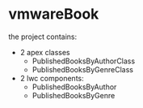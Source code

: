 # vmwareBook

the project contains:
- 2 apex classes 
  - PublishedBooksByAuthorClass
  - PublishedBooksByGenreClass
- 2 lwc components:
  - PublishedBooksByAuthor  
  - PublishedBooksByGenre

